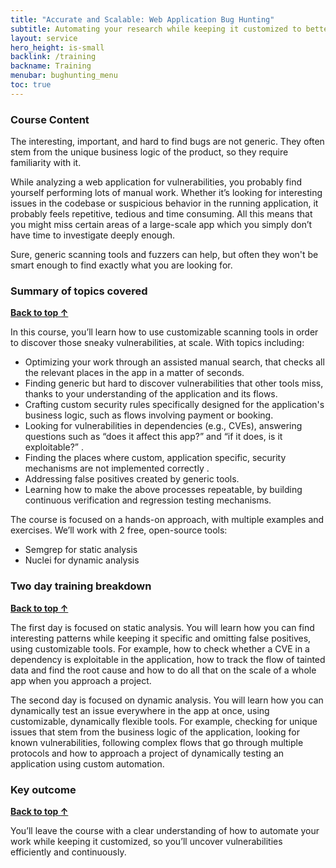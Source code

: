 ```yaml
---
title: "Accurate and Scalable: Web Application Bug Hunting"
subtitle: Automating your research while keeping it customized to better uncover vulnerabilities
layout: service
hero_height: is-small
backlink: /training
backname: Training
menubar: bughunting_menu
toc: true
---
```


### Course Content

The interesting, important, and hard to find bugs are not generic. They often stem from the unique business logic of the product, so they require familiarity with it.

While analyzing a web application for vulnerabilities, you probably find yourself performing lots of manual work. Whether it’s looking for interesting issues in the codebase or suspicious behavior in the running application, it probably feels repetitive, tedious and time consuming. All this means that you might miss certain areas of a large-scale app which you simply don’t have time to investigate deeply enough.

Sure, generic scanning tools and fuzzers can help, but often they won't be smart enough to find exactly what you are looking for.

### Summary of topics covered

**[Back to top ↑](#top)**

In this course, you’ll learn how to use customizable scanning tools in order to discover those sneaky vulnerabilities, at scale.
With topics including:

- Optimizing your work through an assisted manual search, that checks all the relevant places in the app in a matter of seconds.
- Finding generic but hard to discover vulnerabilities that other tools miss, thanks to your understanding of the application and its flows.
- Crafting custom security rules specifically designed for the application's business logic, such as flows involving payment or booking.
- Looking for vulnerabilities in dependencies (e.g., CVEs), answering questions such as “does it affect this app?” and “if it does, is it exploitable?” .
- Finding the places where custom, application specific, security mechanisms are not implemented correctly .
- Addressing false positives created by generic tools.
- Learning how to make the above processes repeatable, by building continuous verification and regression testing mechanisms.

The course is focused on a hands-on approach, with multiple examples and exercises. We’ll work with 2 free, open-source tools:

- Semgrep for static analysis
- Nuclei for dynamic analysis

### Two day training breakdown

**[Back to top ↑](#top)**

The first day is focused on static analysis. You will learn how you can find interesting patterns while keeping it specific and omitting false positives, using customizable tools. For example, how to check whether a CVE in a dependency is exploitable in the application, how to track the flow of tainted data and find the root cause and how to do all that on the scale of a whole app when you approach a project.

The second day is focused on dynamic analysis. You will learn how you can dynamically test an issue everywhere in the app at once, using customizable, dynamically flexible tools. For example, checking for unique issues that stem from the business logic of the application, looking for known vulnerabilities, following complex flows that go through multiple protocols and how to approach a project of dynamically testing an application using custom automation.

### Key outcome

**[Back to top ↑](#top)**

You’ll leave the course with a clear understanding of how to automate your work while keeping it customized, so you’ll uncover vulnerabilities efficiently and continuously.

